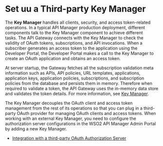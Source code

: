 # Set uu a Third-party Key Manager

The **Key Manager** handles all clients, security, and access token-related operations. In a typical API Manager production deployment, different components talk to the Key Manager component to achieve different tasks. The API Gateway connects with the Key Manager to check the validity of OAuth tokens, subscriptions, and API invocations. When a subscriber generates an access token to the application using the Developer Portal, the Developer Portal makes a call to the Key Manager to create an OAuth application and obtains an access token. 

At server startup, the Gateway fetches all the subscription validation meta information such as APIs, API policies, URL templates, applications, application keys, application policies, subscriptions, and subscription policies from the database and persists them in memory.
Therefore when required to validate a token, the API Gateway uses the in-memory data store and validates the token details. For more information, see [Key Manager]({{base_path}}/getting-started/overview/#key-manager).

The Key Manager decouples the OAuth client and access token management from the rest of its operations so that you can plug in a third-party OAuth provider for managing OAuth clients and access tokens. When working with an external Key Manager, you need to configure the authorization server configurations in the WSO2 API Manager Admin Portal by adding a new Key Manager.

- [Integration with a third-party OAuth Authorization Server]({{base_path}}/administer/key-managers/overview/)
